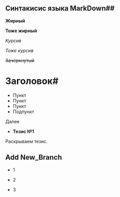 ## Синтакисис языка MarkDown##

__Жирный__

**Тоже жирный**

*Курсив*

_Тоже курсив_

~~Зачеркнутый~~



# Заголовок#


+ Пункт
+ Пункт
+ Пункт
+ Подпункт

Далее



* __Тезис №1__

Раскрываем тезис.


## Add New_Branch ##
 + 1
 
 + 2 
 
 + 3